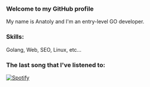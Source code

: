### Welcome to my GitHub profile
My name is Anatoly and I'm an entry-level GO developer.

### Skills: 
Golang, Web, SEO, Linux, etc...

### The last song that I've listened to:

[![Spotify](http://92.119.90.17?dummy=unused)](https://open.spotify.com/user/y34r75db5o7eksagdl8lsaamw)


